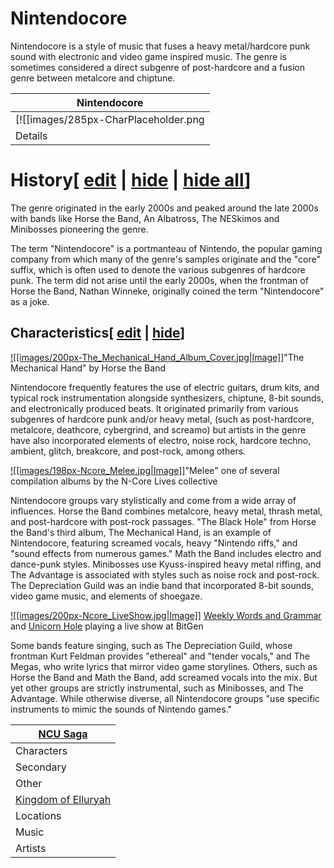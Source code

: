 # Nintendocore

Nintendocore is a style of music that fuses a heavy metal/hardcore punk sound with electronic and video game inspired music. The genre is sometimes considered a direct subgenre of post-hardcore and a fusion genre between metalcore and chiptune.

| Nintendocore |
| --- |
| [![[images/285px-CharPlaceholder.png|Image]]](/wiki/File:CharPlaceholder.png) |
| Details |

# History\[ [edit](/wiki/Nintendocore?action=edit&section=1 "Edit section: History") \| [hide](/wiki/Nintendocore "Expand or collapse this section") \| [hide all](/wiki/Nintendocore "Expand or collapse all sections on this page")\]

The genre originated in the early 2000s and peaked around the late 2000s with bands like Horse the Band, An Albatross, The NESkimos and Minibosses pioneering the genre.

The term "Nintendocore" is a portmanteau of Nintendo, the popular gaming company from which many of the genre's samples originate and the "core" suffix, which is often used to denote the various subgenres of hardcore punk. The term did not arise until the early 2000s, when the frontman of Horse the Band, Nathan Winneke, originally coined the term "Nintendocore" as a joke.

## Characteristics\[ [edit](/wiki/Nintendocore?action=edit&section=2 "Edit section: Characteristics") \| [hide](/wiki/Nintendocore "Expand or collapse this section")\]

[![[images/200px-The_Mechanical_Hand_Album_Cover.jpg|Image]]](/wiki/File:The_Mechanical_Hand_Album_Cover.jpg)"The Mechanical Hand" by Horse the Band

Nintendocore frequently features the use of electric guitars, drum kits, and typical rock instrumentation alongside synthesizers, chiptune, 8-bit sounds, and electronically produced beats. It originated primarily from various subgenres of hardcore punk and/or heavy metal, (such as post-hardcore, metalcore, deathcore, cybergrind, and screamo) but artists in the genre have also incorporated elements of electro, noise rock, hardcore techno, ambient, glitch, breakcore, and post-rock, among others.

[![[images/198px-Ncore_Melee.jpg|Image]]](/wiki/File:Ncore_Melee.jpg)"Melee" one of several compilation albums by the N-Core Lives collective

Nintendocore groups vary stylistically and come from a wide array of influences. Horse the Band combines metalcore, heavy metal, thrash metal, and post-hardcore with post-rock passages. "The Black Hole" from Horse the Band's third album, The Mechanical Hand, is an example of Nintendocore, featuring screamed vocals, heavy "Nintendo riffs," and "sound effects from numerous games." Math the Band includes electro and dance-punk styles. Minibosses use Kyuss-inspired heavy metal riffing, and The Advantage is associated with styles such as noise rock and post-rock. The Depreciation Guild was an indie band that incorporated 8-bit sounds, video game music, and elements of shoegaze.

[![[images/200px-Ncore_LiveShow.jpg|Image]]](/wiki/File:Ncore_LiveShow.jpg) [Weekly Words and Grammar](/wiki/Weekly_Words_and_Grammar "Weekly Words and Grammar") and [Unicorn Hole](/wiki/Unicorn_Hole "Unicorn Hole") playing a live show at BitGen

Some bands feature singing, such as The Depreciation Guild, whose frontman Kurt Feldman provides "ethereal" and "tender vocals," and The Megas, who write lyrics that mirror video game storylines. Others, such as Horse the Band and Math the Band, add screamed vocals into the mix. But yet other groups are strictly instrumental, such as Minibosses, and The Advantage. While otherwise diverse, all Nintendocore groups "use specific instruments to mimic the sounds of Nintendo games."

| [NCU Saga](/wiki/Main_Page "Main Page") |
| --- |
| Characters | | Main | [Kat](/wiki/Kat "Kat") • [Astrid](/wiki/Astrid "Astrid") • [Grub](/wiki/Grub "Grub") • [Ghael](/wiki/Ghael "Ghael") • [Garth](/wiki/Garth "Garth") • [Wade](/wiki/Wade "Wade") • [Nick](/wiki/Nick "Nick") • [Isaac](/wiki/Isaac "Isaac") • [Sloan](/wiki/Sloan "Sloan") |
| Secondary | [Larv](/wiki/Larv "Larv") • [Phoebe](/wiki/Phoebe "Phoebe") • [Riza](/wiki/Riza "Riza") • [Ellie](/wiki/Ellie "Ellie") • [Ghenim](/wiki/Ghenim "Ghenim") |
| Other | [Ulric](/wiki/Ulric "Ulric") • [The Shifting Sands](/wiki/The_Shifting_Sands "The Shifting Sands") • [Silver](/wiki/Silver "Silver") • [Nora](/wiki/Nora "Nora") • [Shina](/wiki/Shina "Shina") • [White Robe](/wiki/White_Robe "White Robe") • [Bandit Crew](/wiki/Bandit_Crew "Bandit Crew") | |
| [Kingdom of Elluryah](/wiki/Elluryah "Elluryah") | | Cities | [Bristol](/wiki/Bristol "Bristol") • [Shinrin](/wiki/Shinrin "Shinrin") • [Boraea](/wiki/Boraea "Boraea") • [Eredet](/wiki/Eredet "Eredet") • [Letchim](/wiki/Letchim "Letchim") |
| Locations | [Forsyth Forest](/wiki/Forsyth_Forest "Forsyth Forest") • [Kharusurahk Desert](/wiki/Kharusurahk_Desert "Kharusurahk Desert") • [Mistral Mountains](/wiki/Mistral_Mountains "Mistral Mountains") • [The Mines](/wiki/The_Mines "The Mines") • [The Wailing Coast](/wiki/The_Wailing_Coast "The Wailing Coast") | |
| Music | | Albums | [Legend of the Light Gem](/wiki/Legend_of_the_Light_Gem "Legend of the Light Gem") • [Twenty Years of Snow](/wiki/Twenty_Years_of_Snow "Twenty Years of Snow") • [Scars](/wiki/Scars "Scars") • [Arcana Profane](/wiki/Arcana_Profane "Arcana Profane") • [Silver and White](/wiki/Silver_and_White "Silver and White") • [The Storm](/wiki/The_Storm "The Storm") • [Something Fierce](/wiki/Something_Fierce "Something Fierce") |
| Artists | [Unicorn Hole](/wiki/Unicorn_Hole "Unicorn Hole") • [Nuerra](/wiki/Nuerra "Nuerra") • [Weekly Words and Grammar](/wiki/Weekly_Words_and_Grammar "Weekly Words and Grammar") • [Polygon Horizon](/wiki/Polygon_Horizon "Polygon Horizon") | |